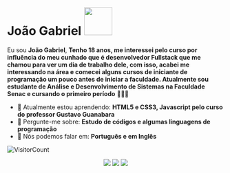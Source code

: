 # João Gabriel <img src="https://media3.giphy.com/media/tgWX6N4nHQjNC/giphy.gif?cid=6c09b9528htwbv8f4s89k6emfiz5u1zap8w22se7arfexrt7&ep=v1_gifs_search&rid=giphy.gif&ct=g" width="65px">

Eu sou <strong>João Gabriel</strong>, <strong>Tenho 18 anos, me interessei pelo curso por influência do meu cunhado que é desenvolvedor Fullstack que me chamou para ver um dia de trabalho dele, com isso, acabei me interessando na área e comecei alguns cursos de iniciante de programação um pouco antes de iniciar a faculdade. Atualmente sou estudante de Análise e Desenvolvimento de Sistemas na Faculdade Senac e cursando o primeiro período</strong> 👨🏻‍💻 

- 🚀 Atualmente estou aprendendo: <strong>HTML5 e CSS3, Javascript pelo curso do professor Gustavo Guanabara</strong> 
- 💬 Pergunte-me sobre: <strong>Estudo de códigos e algumas linguagens de programação</strong>
- 📣 Nós podemos falar em: <strong>Português e em Inglês</strong> 

![VisitorCount](https://profile-counter.glitch.me/{jgpns10}/count.svg)
<div align="center">

  <a href="mailto:jgpns10@gmail.com" alt="Gmail" target = "_blank">
    <img src="https://img.shields.io/badge/-Gmail-FF0000?style=flat-square&labelColor=FF0000&logo=gmail&logoColor=white&link=LINK-DO-SEU-EMAIL"/></a>

  <a href="#" alt="Linkedin">
    <img src="https://img.shields.io/badge/-Linkedin-0e76a8?style=flat-square&logo=Linkedin&logoColor=white&link=LINK-DO-SEU-LINKEDIN" /></a>

  <a href="https://www.instagram.com/joaoggabriel__/" alt="Instagram" target= _blank>
    <img src="https://img.shields.io/badge/-Instagram-DF0174?style=flat-square&labelColor=DF0174&logo=instagram&logoColor=white&link=LINK-DO-SEU-INSTAGRAM"/></a>

</div>

